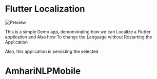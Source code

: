 # Flutter Localization

![Preview](https://media.giphy.com/media/Xy1wIRYAziYPRNURGv/giphy.gif)

This is a simple Demo app, demonstrating how we can Localize a Flutter application and Also how To change the Language without Restarting the Application

Also, this application is persisting the selected
# AmhariNLPMobile
